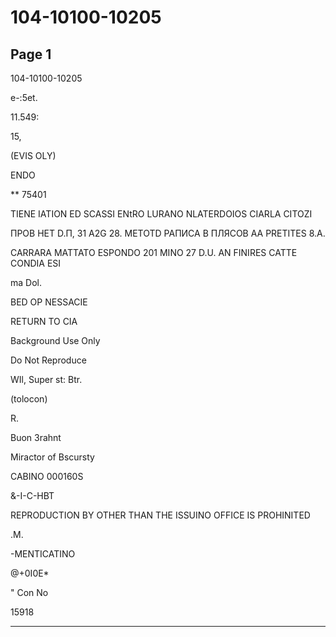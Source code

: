 # 104-10100-10205

## Page 1

104-10100-10205

e-:5et.

11.549:

15,

(EVIS OLY)

ENDO

** 75401

TIENE IATION ED SCASSI ENtRO LURANO NLATERDOIOS CIARLA CITOZI

ПРОВ НЕТ D.П, 31 A2G 28. METOTD РАПИСА В ПЛЯСОВ AA PRETITES 8.A.

CARRARA MATTATO ESPONDO 201 MINO 27 D.U. AN FINIRES CATTE CONDIA ESI

ma Dol.

BED OP NESSACIE

RETURN TO CIA

Background Use Only

Do Not Reproduce

WIl, Super st: Btr.

(tolocon)

R.

Buon 3rahnt

Miractor of Bscursty

CABINO 000160S

&-I-C-HBT

REPRODUCTION BY OTHER THAN THE ISSUINO OFFICE IS PROHINITED

.M.

-MENTICATINO

@+0I0E*

" Con No

15918

---

